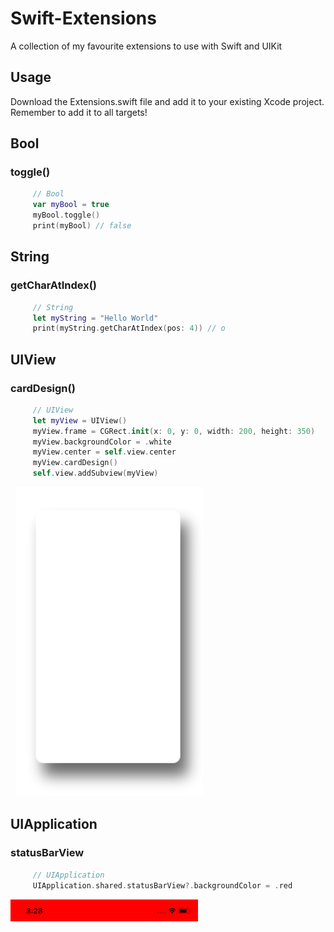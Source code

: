 # Swift-Extensions
A collection of my favourite extensions to use with Swift and UIKit

## Usage
Download the Extensions.swift file and add it to your existing Xcode project. Remember to add it to all targets!

## Bool
### toggle()
   ```swift
        // Bool
        var myBool = true
        myBool.toggle()
        print(myBool) // false
   ```
## String
### getCharAtIndex()
   ```swift
        // String
        let myString = "Hello World"
        print(myString.getCharAtIndex(pos: 4)) // o
   ```

## UIView
### cardDesign()
   ```swift
        // UIView
        let myView = UIView()
        myView.frame = CGRect.init(x: 0, y: 0, width: 200, height: 350)
        myView.backgroundColor = .white
        myView.center = self.view.center
        myView.cardDesign()
        self.view.addSubview(myView)
   ```
   ![Screenshot](README%20Images/shadow.png)

## UIApplication
### statusBarView
   ```swift
        // UIApplication
        UIApplication.shared.statusBarView?.backgroundColor = .red
   ```
  ![Screenshot](README%20Images/Status%20Bar.png)
